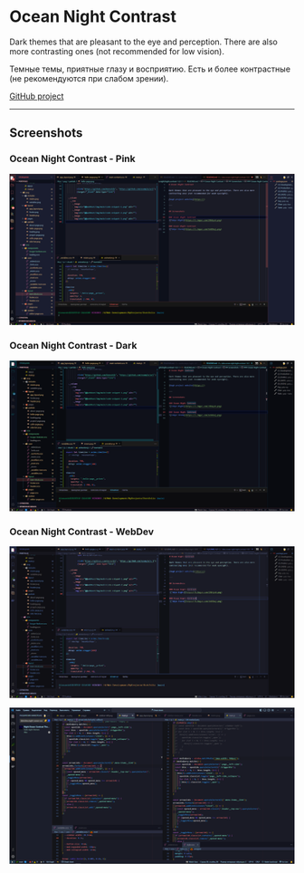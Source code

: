 # Ocean Night Contrast

Dark themes that are pleasant to the eye and perception. There are also more contrasting ones (not recommended for low vision).

Темные темы, приятные глазу и восприятию. Есть и более контрастные (не рекомендуются при слабом зрении).

[GitHub project](https://)

---

## Screenshots

### Ocean Night Contrast - Pink

![Ocean Night Contrast - Pink](https://github.com/Dennchik/alex-night-contrast-theme/blob/master/image/Screen-1.png?raw=true)

### Ocean Night Contrast - Dark

![Ocean Night Contrast - Dark](https://github.com/Dennchik/alex-night-contrast-theme/blob/master/image/Screen-2.png?raw=true)

### Ocean Night Contrast - WebDev

![Ocean Night Contrast - WebDev](https://github.com/Dennchik/alex-night-contrast-theme/blob/master/image/Screen-3.png?raw=true)

![Simple Orange - Theme](https://github.com/Dennchik/alex-night-contrast-theme/blob/master/image/Screen-4.png?raw=true)
